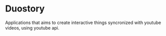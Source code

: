 # Duostory

Applications that aims to create interactive things syncronized with youtube videos, using youtube api.